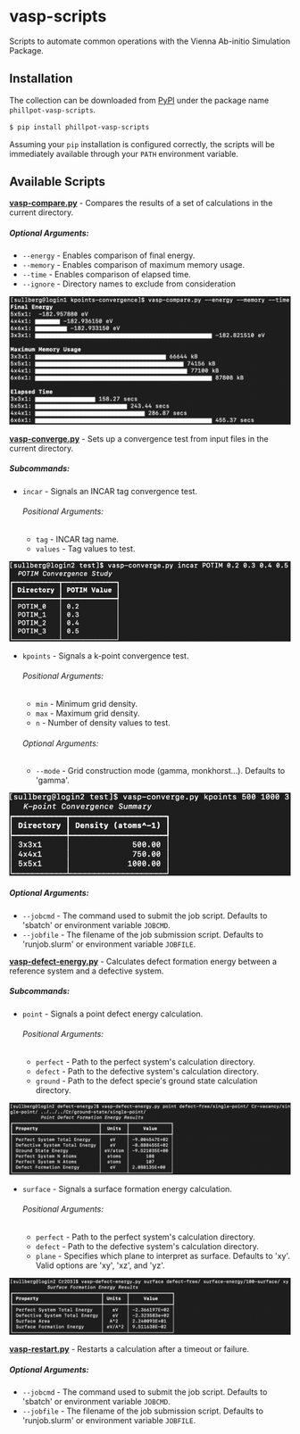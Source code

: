 # vasp-scripts
Scripts to automate common operations with the Vienna Ab-initio Simulation Package.

## Installation

The collection can be downloaded from [PyPI](https://pypi.org/project/phillpot-vasp-scripts/) under the package name `phillpot-vasp-scripts`.

```bash
$ pip install phillpot-vasp-scripts
```
Assuming your `pip` installation is configured correctly, the scripts will be immediately available through your `PATH` environment variable.

## Available Scripts

__[vasp-compare.py](scripts/vasp-compare.py)__ - Compares the results of a set of calculations in the current directory.

##### Optional Arguments:
* `--energy` - Enables comparison of final energy.
* `--memory` - Enables comparison of maximum memory usage.
* `--time` - Enables comparison of elapsed time.
* `--ignore` - Directory names to exclude from consideration

![](assets/vasp_compare.png)


__[vasp-converge.py](scripts/vasp-converge.py)__ - Sets up a convergence test from input files in the current directory.

##### Subcommands:
* `incar` - Signals an INCAR tag convergence test.

    ###### Positional Arguments:
    * `tag` - INCAR tag name.
    * `values` - Tag values to test.

![](assets/vasp_converge_incar.png)

* `kpoints` - Signals a k-point convergence test.
    
    ###### Positional Arguments:
    * `min` - Minimum grid density.
    * `max` - Maximum grid density.
    * `n` - Number of density values to test.

    ###### Optional Arguments:
    * `--mode` - Grid construction mode (gamma, monkhorst...). Defaults to 'gamma'.

![](assets/vasp_converge_kpoints.png)

##### Optional Arguments:
* `--jobcmd` - The command used to submit the job script. Defaults to 'sbatch' or environment variable `JOBCMD`.
* `--jobfile` - The filename of the job submission script. Defaults to 'runjob.slurm' or environment variable `JOBFILE`.

__[vasp-defect-energy.py](scripts/vasp-defect-energy.py)__ - Calculates defect formation energy between a reference system and a defective system.

##### Subcommands:
* `point` - Signals a point defect energy calculation.

    ###### Positional Arguments:
    * `perfect` - Path to the perfect system's calculation directory.
    * `defect` - Path to the defective system's calculation directory.
    * `ground` - Path to the defect specie's ground state calculation directory.

![](assets/vasp_defect_energy_point.png)

* `surface` - Signals a surface formation energy calculation.

    ###### Positional Arguments:
    * `perfect` - Path to the perfect system's calculation directory.
    * `defect` - Path to the defective system's calculation directory.
    * `plane` - Specifies which plane to interpret as surface. Defaults to 'xy'. Valid options are 'xy', 'xz', and 'yz'.

![](assets/vasp_defect_energy_surface.png)


__[vasp-restart.py](scripts/vasp-defect-energy.py)__ - Restarts a calculation after a timeout or failure.

##### Optional Arguments:
* `--jobcmd` - The command used to submit the job script. Defaults to 'sbatch' or environment variable `JOBCMD`.
* `--jobfile` - The filename of the job submission script. Defaults to 'runjob.slurm' or environment variable `JOBFILE`.